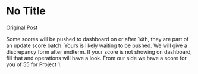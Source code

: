 # No Title

[Original Post](https://discourse.onlinedegree.iitm.ac.in/t/172497/2)

<p>Some scores will be pushed to dashboard on or after 14th, they are part of an update score batch. Yours is likely waiting to be pushed. We will give a discrepancy form after endterm. If your score is not showing on dashboard, fill that and operations will have a look. From our side we have a score for you of 55 for Project 1.</p>